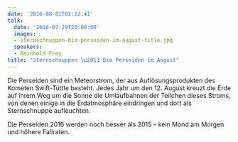 ```yaml
---
date: '2016-08-01T01:22:41'
talk:
  date: '2016-07-29T20:00:00'
  images:
  - sternschnuppen-die-perseiden-im-august-title.jpg
  speakers:
  - Reinhold Frey
title: "Sternschnuppen \u2013 Die Perseiden im August"
---
```

Die Perseiden sind ein Meteorstrom, der aus Auflösungsprodukten des Kometen Swift-Tüttle besteht. Jedes Jahr um den 12. August kreuzt die Erde auf ihrem Weg um die Sonne die Umlaufbahnen der Teilchen dieses Stroms, von denen einige in die Erdatmosphäre eindringen und dort als Sternschnuppe aufleuchten.

Die Perseiden 2016 werden noch besser als 2015 – kein Mond am Morgen und höhere Fallraten.

